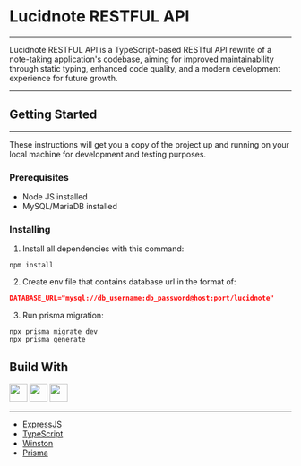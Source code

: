 # Lucidnote RESTFUL API

---
Lucidnote RESTFUL API is a TypeScript-based RESTful API rewrite of a note-taking application's codebase, aiming for improved maintainability through static typing, enhanced code quality, and a modern development experience for future growth.

---
## Getting Started

---
These instructions will get you a copy of the project up and running on your local machine for development and testing purposes.
### Prerequisites
- Node JS installed
- MySQL/MariaDB installed
### Installing
1. Install all dependencies with this command:
```shell
npm install
```
2. Create env file that contains database url in the format of:
```json
DATABASE_URL="mysql://db_username:db_password@host:port/lucidnote"
```
3. Run prisma migration:
```shell
npx prisma migrate dev
npx prisma generate
```
## Build With

<img src="https://cdn.worldvectorlogo.com/logos/prisma-2.svg" height="32">
<img src="https://miro.medium.com/v2/resize:fit:873/1*INbde3qJbLHW7Y1nzgY_9g.png" height="32">
<img src="https://upload.wikimedia.org/wikipedia/commons/thumb/4/4c/Typescript_logo_2020.svg/2048px-Typescript_logo_2020.svg.png" height="32">

___
- [ExpressJS](https://expressjs.com/)
- [TypeScript](https://www.typescriptlang.org/)
- [Winston](https://github.com/winstonjs/winston)
- [Prisma](https://www.prisma.io/)